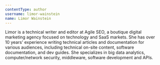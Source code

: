 ```yaml
---
contentType: author
username: limor-wainstein
name: Limor Wainstein
---
```

Limor is a technical writer and editor at Agile SEO, a boutique digital marketing agency focused on technology and SaaS
markets.
She has over 10 years' experience writing technical articles and documentation for various audiences, including
technical on-site content, software documentation, and dev guides.
She specializes in big data analytics, computer/network security, middleware, software development and APIs.
